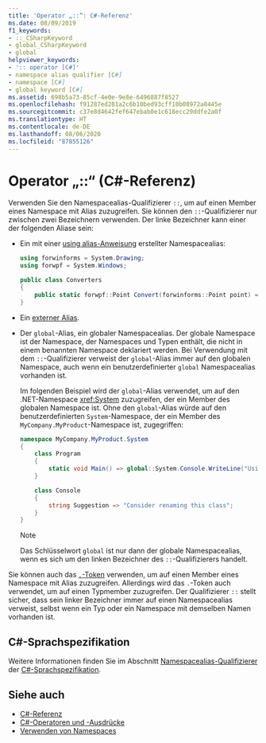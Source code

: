 ```yaml
---
title: 'Operator „::“: C#-Referenz'
ms.date: 08/09/2019
f1_keywords:
- ::_CSharpKeyword
- global_CSharpKeyword
- global
helpviewer_keywords:
- ':: operator [C#]'
- namespace alias qualifier [C#]
- namespace [C#]
- global keyword [C#]
ms.assetid: 698b5a73-85cf-4e0e-9e8e-6496887f8527
ms.openlocfilehash: f91287ed281a2c6b10bed93cff10b08972a8445e
ms.sourcegitcommit: c37e8d4642fef647ebab0e1c618ecc29ddfe2a0f
ms.translationtype: HT
ms.contentlocale: de-DE
ms.lasthandoff: 08/06/2020
ms.locfileid: "87855126"
---
```

# <a name="-operator-c-reference"></a>Operator „::“ (C#-Referenz)

Verwenden Sie den Namespacealias-Qualifizierer `::`, um auf einen Member eines Namespace mit Alias zuzugreifen. Sie können den `::`-Qualifizierer nur zwischen zwei Bezeichnern verwenden. Der linke Bezeichner kann einer der folgenden Aliase sein:

- Ein mit einer [using alias-Anweisung](../keywords/using-directive.md) erstellter Namespacealias:

  ```csharp
  using forwinforms = System.Drawing;
  using forwpf = System.Windows;
  
  public class Converters
  {
      public static forwpf::Point Convert(forwinforms::Point point) => new forwpf::Point(point.X, point.Y);
  }
  ```

- Ein [externer Alias](../keywords/extern-alias.md).
- Der `global`-Alias, ein globaler Namespacealias. Der globale Namespace ist der Namespace, der Namespaces und Typen enthält, die nicht in einem benannten Namespace deklariert werden. Bei Verwendung mit dem `::`-Qualifizierer verweist der `global`-Alias immer auf den globalen Namespace, auch wenn ein benutzerdefinierter `global` Namespacealias vorhanden ist.

  Im folgenden Beispiel wird der `global`-Alias verwendet, um auf den .NET-Namespace <xref:System> zuzugreifen, der ein Member des globalen Namespace ist. Ohne den `global`-Alias würde auf den benutzerdefinierten `System`-Namespace, der ein Member des `MyCompany.MyProduct`-Namespace ist, zugegriffen:

  ```csharp
  namespace MyCompany.MyProduct.System
  {
      class Program
      {
          static void Main() => global::System.Console.WriteLine("Using global alias");
      }

      class Console
      {
          string Suggestion => "Consider renaming this class";
      }
  }
  ```

  > [!NOTE]
  > Das Schlüsselwort `global` ist nur dann der globale Namespacealias, wenn es sich um den linken Bezeichner des `::`-Qualifizierers handelt.

Sie können auch das [`.`-Token](member-access-operators.md#member-access-expression-) verwenden, um auf einen Member eines Namespace mit Alias zuzugreifen. Allerdings wird das `.`-Token auch verwendet, um auf einen Typmember zuzugreifen. Der Qualifizierer `::` stellt sicher, dass sein linker Bezeichner immer auf einen Namespacealias verweist, selbst wenn ein Typ oder ein Namespace mit demselben Namen vorhanden ist.

## <a name="c-language-specification"></a>C#-Sprachspezifikation

Weitere Informationen finden Sie im Abschnitt [Namespacealias-Qualifizierer](~/_csharplang/spec/namespaces.md#namespace-alias-qualifiers) der [C#-Sprachspezifikation](~/_csharplang/spec/introduction.md).

## <a name="see-also"></a>Siehe auch

- [C#-Referenz](../index.md)
- [C#-Operatoren und -Ausdrücke](index.md)
- [Verwenden von Namespaces](../../programming-guide/namespaces/using-namespaces.md)
